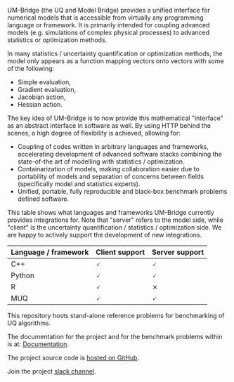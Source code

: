 UM-Bridge (the UQ and Model Bridge) provides a unified interface for numerical models that is accessible from virtually any programming language or framework. It is primarily intended for coupling advanced models (e.g. simulations of complex physical processes) to advanced statistics or optimization methods.

In many statistics / uncertainty quantification or optimization methods, the model only appears as a function mapping vectors onto vectors with some of the following:
* Simple evaluation,
* Gradient evaluation,
* Jacobian action,
* Hessian action.

The key idea of UM-Bridge is to now provide this mathematical "interface" as an abstract interface in software as well. By using HTTP behind the scenes, a high degree of flexibility is achieved, allowing for:

* Coupling of codes written in arbitrary languages and frameworks, accelerating development of advanced software stacks combining the state-of-the art of modelling with statistics / optimization.
* Containarization of models, making collaboration easier due to portability of models and separation of concerns between fields (specifically model and statistics experts).
* Unified, portable, fully reproducible and black-box benchmark problems defined software.

This table shows what languages and frameworks UM-Bridge currently provides integrations for. Note that "server" refers to the model side, while "client" is the uncertainty quantification / statistics / optimization side. We are happy to actively support the development of new integrations.

Language / framework | Client support | Server support
---|---|---
C++ | 🗸 | 🗸
Python | 🗸 | 🗸
R | 🗸 | ✗
MUQ | 🗸 | 🗸


This repository hosts stand-alone reference problems for benchmarking of UQ algorithms.

The documentation for the project and for the benchmark problems within is at: [Documentation](https://um-bridge-benchmarks.readthedocs.io/en/docs/).

The project source code is [hosted on GitHub](https://github.com/UM-Bridge).

Join the project [slack channel](https://join.slack.com/t/um-bridge/shared_invite/zt-1da1ebkly-8s0YQdZUIYkJ1vws6edsAQ).
